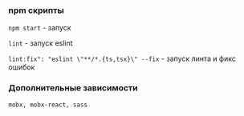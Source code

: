 ### npm скрипты
```npm start``` - запуск

```lint``` - запуск eslint

```lint:fix": "eslint \"**/*.{ts,tsx}\" --fix``` - запуск линта и фикс ошибок

### Дополнительные зависимости
```mobx, mobx-react, sass```